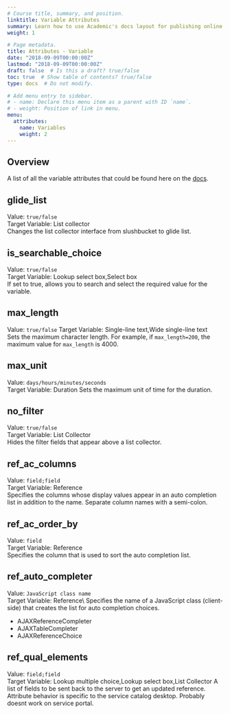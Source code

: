 ```yaml
---
# Course title, summary, and position.
linktitle: Variable Attributes
summary: Learn how to use Academic's docs layout for publishing online courses, software documentation, and tutorials.
weight: 1

# Page metadata.
title: Attributes - Variable
date: "2018-09-09T00:00:00Z"
lastmod: "2018-09-09T00:00:00Z"
draft: false  # Is this a draft? true/false
toc: true  # Show table of contents? true/false
type: docs  # Do not modify.

# Add menu entry to sidebar.
# - name: Declare this menu item as a parent with ID `name`.
# - weight: Position of link in menu.
menu:
  attributes:
    name: Variables
    weight: 2
---
```


## Overview


A list of all the variable attributes that could be found here on the
[docs](https://docs.servicenow.com/bundle/jakarta-it-service-management/page/product/service-catalog-management/reference/variable-attributes.html#variable-attributes).

## glide_list

Value: `true/false`\
Target Variable: List collector\
Changes the list collector interface from slushbucket to glide list.
## is_searchable_choice

Value: `true/false`\
Target Variable: Lookup select box,Select box\
If set to true, allows you to search and select the required value for the variable.
## max_length

Value: `true/false`
Target Variable: Single-line text,Wide single-line text\
Sets the maximum character length. For example, if `max_length=200`, the maximum value for `max_length` is 4000.
## max_unit

Value: `days/hours/minutes/seconds`\
Target Variable: Duration
Sets the maximum unit of time for the duration.
## no_filter

Value: `true/false`\
Target Variable: List Collector\
Hides the filter fields that appear above a list collector.
## ref_ac_columns

Value: `field;field`\
Target Variable: Reference\
Specifies the columns whose display values appear in an auto completion list in addition to the name. Separate column names with a semi-colon.
## ref_ac_order_by

Value: `field`\
Target Variable: Reference\
Specifies the column that is used to sort the auto completion list.
## ref_auto_completer

Value: `JavaScript class name`\
Target Variable: Reference\ 
Specifies the name of a JavaScript class (client-side) that creates the list for auto completion choices.
  
  - AJAXReferenceCompleter
  - AJAXTableCompleter
  - AJAXReferenceChoice
## ref_qual_elements
Value: `field;field`\
Target Variable: Lookup multiple choice,Lookup select box,List Collector
A list of fields to be sent back to the server to get an updated reference. Attribute behavior is specific to the service catalog desktop. Probably doesnt work on service portal.
